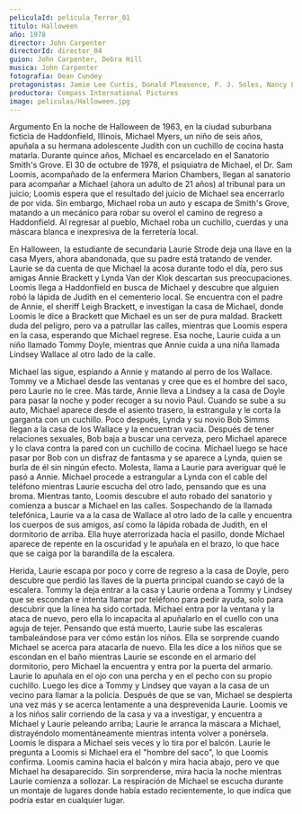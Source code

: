 ```yaml
---
peliculaId: pelicula_Terror_01
titulo: Halloween
año: 1978
director: John Carpenter
directorId: director_04
guion: John Carpenter, Debra Hill
musica: John Carpenter
fotografia: Dean Cundey
protagonistas: Jamie Lee Curtis, Donald Pleasence, P. J. Soles, Nancy Loomis
productora: Compass International Pictures
image: peliculas/Halloween.jpg
---
```


Argumento
En la noche de Halloween de 1963, en la ciudad suburbana ficticia de Haddonfield, Illinois, Michael Myers, un niño de seis años, apuñala a su hermana adolescente Judith con un cuchillo de cocina hasta matarla. Durante quince años, Michael es encarcelado en el Sanatorio Smith's Grove. El 30 de octubre de 1978, el psiquiatra de Michael, el Dr. Sam Loomis, acompañado de la enfermera Marion Chambers, llegan al sanatorio para acompañar a Michael (ahora un adulto de 21 años) al tribunal para un juicio; Loomis espera que el resultado del juicio de Michael sea encerrarlo de por vida. Sin embargo, Michael roba un auto y escapa de Smith's Grove, matando a un mecánico para robar su overol el camino de regreso a Haddonfield. Al regresar al pueblo, Michael roba un cuchillo, cuerdas y una máscara blanca e inexpresiva de la ferretería local.

En Halloween, la estudiante de secundaria Laurie Strode deja una llave en la casa Myers, ahora abandonada, que su padre está tratando de vender. Laurie se da cuenta de que Michael la acosa durante todo el día, pero sus amigas Annie Brackett y Lynda Van der Klok descartan sus preocupaciones. Loomis llega a Haddonfield en busca de Michael y descubre que alguien robó la lápida de Judith en el cementerio local. Se encuentra con el padre de Annie, el sheriff Leigh Brackett, e investigan la casa de Michael, donde Loomis le dice a Brackett que Michael es un ser de pura maldad. Brackett duda del peligro, pero va a patrullar las calles, mientras que Loomis espera en la casa, esperando que Michael regrese. Esa noche, Laurie cuida a un niño llamado Tommy Doyle, mientras que Annie cuida a una niña llamada Lindsey Wallace al otro lado de la calle.

Michael las sigue, espiando a Annie y matando al perro de los Wallace. Tommy ve a Michael desde las ventanas y cree que es el hombre del saco, pero Laurie no le cree. Más tarde, Annie lleva a Lindsey a la casa de Doyle para pasar la noche y poder recoger a su novio Paul. Cuando se sube a su auto, Michael aparece desde el asiento trasero, la estrangula y le corta la garganta con un cuchillo. Poco después, Lynda y su novio Bob Simms llegan a la casa de los Wallace y la encuentran vacía. Después de tener relaciones sexuales, Bob baja a buscar una cerveza, pero Michael aparece y lo clava contra la pared con un cuchillo de cocina. Michael luego se hace pasar por Bob con un disfraz de fantasma y se aparece a Lynda, quien se burla de él sin ningún efecto. Molesta, llama a Laurie para averiguar qué le pasó a Annie. Michael procede a estrangular a Lynda con el cable del teléfono mientras Laurie escucha del otro lado, pensando que es una broma. Mientras tanto, Loomis descubre el auto robado del sanatorio y comienza a buscar a Michael en las calles. Sospechando de la llamada telefónica, Laurie va a la casa de Wallace al otro lado de la calle y encuentra los cuerpos de sus amigos, así como la lápida robada de Judith, en el dormitorio de arriba. Ella huye aterrorizada hacia el pasillo, donde Michael aparece de repente en la oscuridad y le apuñala en el brazo, lo que hace que se caiga por la barandilla de la escalera.

Herida, Laurie escapa por poco y corre de regreso a la casa de Doyle, pero descubre que perdió las llaves de la puerta principal cuando se cayó de la escalera. Tommy la deja entrar a la casa y Laurie ordena a Tommy y Lindsey que se escondan e intenta llamar por teléfono para pedir ayuda, solo para descubrir que la línea ha sido cortada. Michael entra por la ventana y la ataca de nuevo, pero ella lo incapacita al apuñalarlo en el cuello con una aguja de tejer. Pensando que está muerto, Laurie sube las escaleras tambaleándose para ver cómo están los niños. Ella se sorprende cuando Michael se acerca para atacarla de nuevo. Ella les dice a los niños que se escondan en el baño mientras Laurie se esconde en el armario del dormitorio, pero Michael la encuentra y entra por la puerta del armario. Laurie lo apuñala en el ojo con una percha y en el pecho con su propio cuchillo. Luego les dice a Tommy y Lindsey que vayan a la casa de un vecino para llamar a la policía. Después de que se van, Michael se despierta una vez más y se acerca lentamente a una desprevenida Laurie. Loomis ve a los niños salir corriendo de la casa y va a investigar, y encuentra a Michael y Laurie peleando arriba; Laurie le arranca la máscara a Michael, distrayéndolo momentáneamente mientras intenta volver a ponérsela. Loomis le dispara a Michael seis veces y lo tira por el balcón. Laurie le pregunta a Loomis si Michael era el "hombre del saco", lo que Loomis confirma. Loomis camina hacia el balcón y mira hacia abajo, pero ve que Michael ha desaparecido. Sin sorprenderse, mira hacia la noche mientras Laurie comienza a sollozar. La respiración de Michael se escucha durante un montaje de lugares donde había estado recientemente, lo que indica que podría estar en cualquier lugar.
